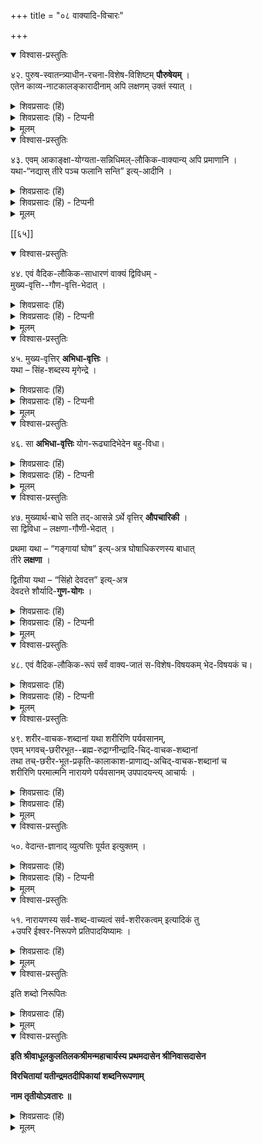+++
title = "०८ वाक्यादि-विचारः"

+++

<details open><summary>विश्वास-प्रस्तुतिः</summary>

४२. पुरुष-स्वातन्त्र्याधीन-रचना-विशेष-विशिष्टम् **पौरुषेयम्** ।  
एतेन काव्य-नाटकालङ्कारादीनाम् अपि लक्षणम् उक्तं स्यात् ।
</details>

<details><summary>शिवप्रसादः (हिं)</summary>

अनुवाद - ग्रन्थकार अपनी इच्छा से जिस ग्रन्थ का प्रणयन करता है, उसे पौरुषेय कहते हैं । इस तरह काव्य, नाटक एवं अलङ्कार ग्रन्थ भी पौरुषेय ग्रन्थ के अन्तर्गत आते हैं। 
</details>

<details><summary>शिवप्रसादः (हिं) - टिप्पनी</summary>

भा० प्र०—उपर अपौरुषेय वेदों की चर्चा की गयी है, प्रसङ्गतः वेदाङ्गों तथा वेदोपबृंहण ग्रन्थों की भी चर्चा की गयी है । किन्तु अपौरुषेयता की चर्चा उपर नहीं की गयी है । अतएव ग्रन्थकार अपौरुषेय रचना की चर्चा से इस अनुच्छेद को उप- क्रान्त करते हैं । 


ग्रन्थकार अपनी इच्छा के अनुसार जिस ग्रन्थ की रचना करता है, वह पौरुषेय ग्रन्थ है । इतिहास, पुराण, वेदाङ्ग आदि पौरुषेय हैं, क्योंकि इन ग्रन्थों के प्रणेता तत्- तत् महर्षि आदि हैं । काव्य, नाटक आदि भी पौरुषेय ग्रन्थ की ही कोटि में आते हैं ।
</details>


<details><summary>मूलम्</summary>

४२. पुरुषस्वातन्त्र्याधीनरचनाविशेषविशिष्टम् पौरुषेयम् । एतेन काव्यनाटकालङ्कारादीनामपि लक्षणमुक्तं स्यात् ।
</details>

<details open><summary>विश्वास-प्रस्तुतिः</summary>

४३. एवम् आकाङ्क्षा-योग्यता-सन्निधिमल्-लौकिक-वाक्यान्य् अपि प्रमाणानि ।  
यथा-“नद्यास् तीरे पञ्च फलानि सन्ति” इत्य्-आदीनि ।
</details>

<details><summary>शिवप्रसादः (हिं)</summary>

आप्त पुरुष के द्वारा उच्चरित आकांक्षा, योग्यता तथा सन्निधियुक्त लौकिक वाक्य भी प्रामाणिक हैं। जैसे- 'नदी के तट पर पाँच फल हैं।' इत्यादि वाक्य । 
</details>

<details><summary>शिवप्रसादः (हिं) - टिप्पनी</summary>

वाक्य- विचार - आप्त पुरुषों द्वारा प्रोक्त लौकिक वाक्य भी वैदिक वाक्य के ही समान शाब्दीप्रमा के जनक होने के कारण प्रामाणिक होते हैं । अब प्रश्न उठता है - कि वाक्य किसे कहते हैं ? वाक्य को परिभाषित करते हुए कहा गया है कि आकांक्षा, योग्यता तथा आसत्तियुक्त पदसमूह को ही वाक्य कहा जाता है— 'वाक्यं स्याद् योग्यताकाङ्क्षाऽऽसत्तियुक्तः पदोच्चयः ।' ग्रन्थकार को भी वाक्य का यही लक्षण अभिप्रेत है । इस वाक्य में आये हुए आकांक्षा, योग्यता और आसत्ति पदार्थ व्याख्या- सापेक्ष हैं, अतएव उनकी चर्चा नीचे की जा रही है । 

**आकांक्षा** - किसी ज्ञान की समाप्ति या पूर्ति का न होना ही आकांक्षा है । 'आकाङ्क्षा प्रतीतिपर्यवसानविरहः ।' वाक्यार्थ की पूर्ति के लिए किसी पदार्थ की जिज्ञासा का बना रहना आकांक्षा कहलाता है । जैसे– 'देवदत्तो ग्रामम्' इतना कहने के पश्चात् भी 'गच्छति' इत्यादि की आकांक्षा बनी रहती है। उसके बिना वाक्यार्थ- ज्ञान की पूर्ति नहीं होती है । वाक्य के पदों में आकांक्षा का सद्भाव रहता है । 

**योग्यता** – 'योग्यता पदार्थानां परस्परसम्बन्धे बाधाभावः ।' एक पदार्थ का दूसरे पदार्थ से सम्बन्ध करने में बाध का न होना ही योग्यता कहलाती है । जो पदार्थ जिस पदार्थ के साथ सम्बन्ध करने में बाधित न हो, उसे योग्य कहते हैं । योग्यता के बिना भी पदसमुदाय को वाक्य माना जाय तो 'वह्निना सिञ्चति' इस पदसमुदाय को भी वाक्य मानना होगा । किन्तु वह्नि की सिखने की कारणता नहीं है, अपितु इसमें जलाने की योग्यता है । अतएव यह पदसमुदाय योग्य नहीं है । 

**आसत्ति** - प्रकृतोपयोगी पदार्थों की उपस्थिति के अव्यवधान को आसत्ति कहते हैं । जिन पदार्थों का प्रकरण में सम्बन्ध होता है, उनके बीच में व्यवधान न होना आसत्ति कहलाता है । यह व्यवधान दो प्रकार का होता है— कालकृत एवं देशकृत । 


[[६७]]


यदि कालकृत व्यवधान के होने पर भी पदसमूहों में वाक्यत्व हो तो आज के उच्च- रित 'रामः' पद का दूसरे दिन के उच्चरित - 'गच्छति' पद से संबन्ध होने लगेगा । यदि देशकृत व्यवधान के रहने पर भी पदसमुदाय को वाक्य माना जाय तो प्रथम पृष्ठ पर लिखे गये 'देवदत्तः' पद का तृतीय पृष्ठ पर लिखे गये 'याति' पद से संबन्ध होकर वाक्य होने लगेगा। अतएव आकांक्षा, योग्यता तथा आसत्ति युक्त पदसमुदाय को वाक्य कहते हैं । 
</details>


<details><summary>मूलम्</summary>

४३. एवम् आकाङ्क्षायोग्यतासन्निधिमल्लौकिकवाक्यान्यपि प्रमाणानि । यथा-“नद्यास्तीरे पञ्चफलानि सन्ति” इत्यादीनि ।
</details>

[[६५]]


<details open><summary>विश्वास-प्रस्तुतिः</summary>

४४. एवं वैदिक-लौकिक-साधारणं वाक्यं द्विविधम् -  
मुख्य-वृत्ति--गौण-वृत्ति-भेदात् ।
</details>

<details><summary>शिवप्रसादः (हिं)</summary>

इस तरह वैदिक एवं लौकिक दोनों तरह के वाक्य दो-दो तरह के होते हैं - मुख्या- वृत्ति वाले तथा गौणीवृत्ति वाले । 
</details>


<details><summary>शिवप्रसादः (हिं) - टिप्पनी</summary>

वृत्तिभेद के कारण वाक्यभेद — यतीन्द्रमतदीपिकाकार वृत्तियों के भेद के कारण भी वाक्य के भेद का प्रतिपादन करते हुए उसका वे दो भेद मानते हैं- मुख्यावृत्ति वाला वाक्य तथा गौणीवृत्ति वाला वाक्य । शब्द में होने वाले व्यापार को वृत्ति कहते हैं । शब्द की वृत्ति दो प्रकार की होती है— मुख्यावृत्ति एवं गौणीवृत्ति । मुख्यावृत्ति को ही अभिधावृत्ति कहते हैं ।
</details>


<details><summary>मूलम्</summary>

४४. एवं वैदिकलौकिकसाधारणं वाक्यं द्विविधम् -मुख्यवृत्तिगौणवृत्तिभेदात् ।
</details>


<details open><summary>विश्वास-प्रस्तुतिः</summary>

४५. मुख्य-वृत्तिर् **अभिधा-वृत्तिः** ।  
यथा – सिंह-शब्दस्य मृगेन्द्रे ।
</details>

<details><summary>शिवप्रसादः (हिं)</summary>

अभिधावृत्ति को ही मुख्यावृत्ति कहते हैं । जैसे- सिंह शब्द की मृगेन्द्र में मुख्यावृत्ति है । 
</details>

<details><summary>शिवप्रसादः (हिं) - टिप्पनी</summary>

अभिधावृत्ति को ही शक्ति भी कहते हैं । शब्द के इस व्यापार के द्वारा संकेतितार्थ का ज्ञान होता है । 
</details>


<details><summary>मूलम्</summary>

४५. मुख्यवृत्तिरभिधावृत्तिः । यथा – सिंहशब्दस्य मृगेन्द्रे ।
</details>

<details open><summary>विश्वास-प्रस्तुतिः</summary>

४६. सा **अभिधा-वृत्तिः** योग-रूढ्यादिभेदेन बहु-विधा।
</details>

<details><summary>शिवप्रसादः (हिं)</summary>

उस अभिधावृत्ति के - योग, रूढ आदि बहुत से भेद हैं । 
</details>

<details><summary>शिवप्रसादः (हिं) - टिप्पनी</summary>

अभिधावृत्ति वाले वाक्य के ही यौगिक एवं रूढ आदि कई भेद होते हैं ।
</details>


<details><summary>मूलम्</summary>

४६. सा अभिधावृत्तिः योगरूढ्यादिभेदेन बहुविधा।
</details>


<details open><summary>विश्वास-प्रस्तुतिः</summary>

४७. मुख्यार्थ-बाधे सति तद्-आसन्ने ऽर्थे वृत्तिर् **औपचारिकी** ।  
सा द्विविधा – लक्षणा-गौणी-भेदात् ।  

प्रथमा यथा – “गङ्गायां घोष” इत्य्-अत्र घोषाधिकरणस्य बाधात्  
तीरे **लक्षणा** । 

द्वितीया यथा – “सिंहो देवदत्त” इत्य्-अत्र  
देवदत्ते शौर्यादि-**गुण-योगः** ।
</details>

<details><summary>शिवप्रसादः (हिं)</summary>

मुख्यार्थ का बाध हो जाने पर मुख्यार्थ से सम्बद्ध अर्थ में जो शब्द की वृत्ति होती है, उसे औपचारिकी वृत्ति कहते हैं । औपचारिकी वृत्ति दो प्रकार की होती है-लक्षणा तथा गौणी । जैसे 'गङ्गायां घोषः' इस वाक्य में जल-प्रवाह के अधिकरणत्व का बाध होने से गङ्गा पद की तीर में लक्षणा होती है । 'देवदत्त सिंह है' इस वाक्य में देवदत्त में सिंह पद का इसलिए प्रयोग हुआ है कि देवदत्त में सिंह के शौर्य, क्रौर्य आदि गुणों का योग है ।
</details>

<details><summary>शिवप्रसादः (हिं) - टिप्पनी</summary>

मुख्यार्थ का बाध होने पर मुख्यार्थ से संबद्ध अर्थ में जो शब्द की वृत्ति होती है, उसे औपचारिकी वृत्ति कहते हैं । 


उपचार पदार्थ – उपचार को लक्षित करते हुए आचार्य विश्वनाथ कहते हैं- 'अत्यन्तविशकलितयोः शव्दयोः ( पदार्थयोः ) सादृश्यातिशय महिम्ना भेदप्रतीतिस्थ- गनमुपचारः ।' अर्थात् अत्यन्त पृथक्-पृथक् रूप से प्रतीत होने वाले दो पदार्थों का सादृश्यातिशय्य के कारण भेद की प्रतीति का न होना ही उपचार है । 


मुख्यार्थबाध का हेतु और उदाहरण - शब्द की उपचारवृत्ति के लिए मुख्यार्थ का बाघ होना अनिवार्य है । यह मुख्यार्थं का बाध तात्पर्यं अनुपपत्ति होने पर ही होता है । जैसे – 'गङ्गायां घोषः' यह वाक्य है । इसके गङ्गा शब्द का जलप्रवाह रूप अर्थ है । 'गङ्गायाम्' की सप्तमी का अधिकरण रूप अर्थ है । घोष शब्द का अर्थ मडई है । 'घोषः' के प्रथमा का अर्थ आधेयता है । यह आधेयता 'गङ्गायाम्' की अधिकरणता से निरूपित है । इस तरह इस वाक्य का अर्थ यह हुआ - 'जलप्रवाहनिष्ठ अधिकरणता- निरूपित आधेयतावान् घोषः । किन्तु जलप्रवाह घोष का आधार नहीं हो सकता है । अतएव जलप्रवाह तथा घोष में आधाराधेयभाव अनुपपन्न होता है । गङ्गा पद का जलप्रवाह से भिन्न उससे सन्निकटस्थ कूल ( तट ) में लक्षणा होती है और उक्त वाक्य का अर्थ हुआ — 'जलप्रवाहतटनिष्ठ अधिकरणतानिरूपित आधेयतावान् घोषः ।' 


दो प्रकार की औपचारिको वृत्ति - शब्द की यह औपचारिकी वृत्ति दो प्रकार की होती है-लक्षणा और गौणी । 'गङ्गायां घोषः' लक्षणा का उदाहरण है । मुख्यार्थ का बाध होने पर गौणीवृत्ति गुण को लेकर प्रवृत्त होती है । जैसे- 'सिंहो देवदत्तः' देवदत्त सिंह है । किन्तु सिंह एक चतुष्पाद जानवर का नाम है । अतएवं देवदत्त एवं सिंह में अभेद असंभव है । किन्तु जिस तरह का शौर्य, क्रौर्य, वीर्यं एवं पराक्रम सिंह [[६८]] में पाया जाता है, उसी तरह के शौर्यादि से युक्त देवदत्त है । इस गुण के साम्य के कारण 'सिंहो देवदत्तः' यह वाक्य कहा जाता है । कठोपनिषद् में यमराज से नचिकेता नामक अतिथि के विषय में उनके अमात्यों ने कहा था- 'वैश्वानर अतिथिः ।' यह वैदिक वाक्य भी गौणी प्रयोग का उदाहरण है ।
</details>


<details><summary>मूलम्</summary>

४७. मुख्यार्थबाधे सति तदासन्नेऽर्थे वृत्तिरौपचारिकी । सा द्विविधा – लक्षणा- गौणीभेदात् । प्रथमा यथा – “गङ्गायां घोष” इत्यत्र घोषाधिकरणस्य बाधात् तीरे लक्षणा । द्वितीया यथा – “सिंहो देवदत्त” इत्यत्र देवदत्ते शौर्यादिगुणयोगः ।
</details>

<details open><summary>विश्वास-प्रस्तुतिः</summary>

४८. एवं वैदिक-लौकिक-रूपं सर्वं वाक्य-जातं स-विशेष-विषयकम् भेद-विषयकं च।
</details>

<details><summary>शिवप्रसादः (हिं)</summary>

इस तरह सभी वैदिक तथा लौकिक वाक्यों के विषय विशेषणविशिष्ट तथा भेद-युक्त पदार्थ होते हैं । 
</details>

<details><summary>शिवप्रसादः (हिं) - टिप्पनी</summary>

वैदिक एवं लौकिक सभी प्रकार के वाक्यों के विषय सविशेष ही होते हैं - यह ग्रन्थकार का अभिप्राय है। उनका कहना है कि कोई भी शब्द सर्वथा विशेषण रहित वस्तु का प्रतिपादन नहीं कर सकता, क्योंकि वाक्यों तथा पदों का यह स्वभाव होता है कि वे विशेषणविशिष्ट वस्तु का ही प्रतिपादन करते हैं। 

पदों के दो भाग होते हैं - प्रकृतिभाग और प्रत्ययभाग । इन दोनों भागों के अर्थ भिन्न-भिन्न होते हैं और वे दोनों अर्थ परस्पर में अन्वित होते हैं । इस तरह प्रकृति प्रत्ययार्थविशिष्ट स्वार्थ को बतलाती है तथा प्रत्यय अपने अर्थ से विशिष्ट प्रकृत्यर्थ को बतलाता है । अतः स्पष्ट है कि पद प्रकृत्यर्थ से युक्त प्रत्ययार्थ का प्रतिपादन करता है । अतः पद विशेषणविशिष्ट अर्थ का ही प्रतिपादन कर सकता है, यह सिद्ध होता है। 

यदि पद ही निर्विशेष अर्थ का प्रतिपादन नहीं कर सकता है  
तो फिर पदों के समुदाय रूप वाक्य कैसे निर्विशेष अर्थ का प्रतिपादन कर पायेगा ?  
अतः सभी वाक्य सविशेष अर्थ का ही प्रतिपादन करते हैं; यह सिद्ध होता है ।
</details>

<details><summary>मूलम्</summary>

४८. एवं वैदिकलौकिकरूपं सर्वं वाक्यजातं सविशेषविषयकम् भेदविषयकं च।
</details>


<details open><summary>विश्वास-प्रस्तुतिः</summary>

४९. शरीर-वाचक-शब्दानां यथा शरीरिणि पर्यवसानम्,  
एवम् भगवच्-छरीरभूत--ब्रह्म-रुद्राग्नीन्द्रादि-चिद्-वाचक-शब्दानां  
तथा तच्-छरीर-भूत-प्रकृति-कालाकाश-प्राणाद्य्-अचिद्-वाचक-शब्दानां च  
शरीरिणि परमात्मनि नारायणे पर्यवसानम् उपपादयन्त्य् आचार्यः ।
</details>

<details><summary>शिवप्रसादः (हिं)</summary>

'ऐतदात्म्यमिदं सर्वम्' यह सम्पूर्ण जगत् ब्रह्मात्मक है ।  
'जगत् सर्वं शरीरं ते'  
हे भगवन् ! सम्पूर्ण जगत् आपका शरीर है ।  
'तत् सर्वं वै हरेस्तनुः'  
श्रीहरि का सम्पूर्ण जगत् तनु है ।  

इत्यादि श्रौतस्मार्तवाक्य बतलाते हैं कि  
सम्पूर्ण जगत् परमात्मा का शरीर है और ब्रह्म जगत् की आत्मा है ।  
जिस तरह देवदत्त आदि शरीरवाचक शब्द उस शरीर के भीतर रहने वाली आत्मा पर्यन्त का बोध कराते हैं,  
उसी तरह सभी देव, मनुष्य आदि जीवों तथा प्रकृति, काल आदि उचित पदार्थों के वाचक शब्द  
उन शरीरों के भीतर रहनेवाली आत्मा और आत्मा के भीतर रहकर  
उसका नियमन करने वाले परमात्मा पर्यन्त का अभिधान करते हैं ।
</details>


<details><summary>शिवप्रसादः (हिं)</summary>

जैसे - तत् तत् शरीरों के वाचक शब्दों का पर्यवसान शरीरी में होता है, उसी तरह श्रीभगवान् के शरीरभूत ब्रह्मा, रुद्र, अग्नि, इन्द्र आदि चेतनों [[६६]] के वाचक तथा प्रकृति, काल, आकाश तथा प्राण आदि अचेतनों के वाचक शब्दों का पर्यवसान उनके आत्माभूत परमात्मा श्रीमन्नारायण में ही होता है, इस अर्थ का प्रतिपादन आचार्यगण करते हैं । 
</details>


<details><summary>मूलम्</summary>

४९. शरीरवाचकशब्दानां यथा शरीरिणि पर्यवसानम्, एवम् भगवच्छरीरभूत-ब्रह्मरुद्राग्नीन्द्रादिचिद्वाचकशब्दानां तथा तच्छरीरभूतप्रकृतिकालाकाशप्राणाद्यचिद्वाचकशब्दानां च शरीरिणि परमात्मनि नारायणे पर्यवसानमुपपादयन्त्याचार्यः ।
</details>


<details open><summary>विश्वास-प्रस्तुतिः</summary>

५०. वेदान्त-ज्ञानाद् व्युत्पत्तिः पूर्यत इत्युक्तम् ।
</details>

<details><summary>शिवप्रसादः (हिं)</summary>

कहा भी गया है कि वेदान्त का श्रवण कर लेने पर ही ज्ञान की पूर्ति होती है ।  
</details>

<details><summary>शिवप्रसादः (हिं) - टिप्पनी</summary>

किन्तु इस अर्थ का ज्ञान तब होता है  
जबकि वेदान्त का श्रवण कर लिया जाय । इसी अर्थ का प्रतिपादन करते हुए ग्रन्थकार कहते हैं— 'वेदान्तज्ञानेन व्युत्पत्तिः पूर्यते ।'  
ज्ञान की पूर्णता वेदान्त-श्रवण करने के पश्चात् ही होती है ।  
वेदान्तश्रवण किये बिना जगत् के ब्रह्मात्मकत्व का ज्ञान सम्भव नहीं है ।  
जगत् के ब्रह्मात्मकत्व का ज्ञान ही ज्ञान की पूर्णता है,  
अतएव जीवनोन्नयन हेतु वेदान्त का श्रवण अनिवार्य है ।
</details>


<details><summary>मूलम्</summary>

५०. वेदान्तज्ञानाद् व्युत्पत्तिः पूर्यत इत्युक्तम् ।
</details>

<details open><summary>विश्वास-प्रस्तुतिः</summary>

५१. नारायणस्य सर्व-शब्द-वाच्यत्वं सर्व-शरीरकत्वम् इत्यादिकं तु  
+उपरि ईश्वर-निरूपणे प्रतिपादयिष्यामः ।
</details>

<details><summary>शिवप्रसादः (हिं)</summary>

हम आगे ईश्वर - परिच्छेदों में इस अर्थ का प्रतिपादन करेंगे कि भगवान् नारायण ही सभी शब्दों के वाच्य तथा सम्पूर्ण जगत् की आत्मा हैं ।
</details>


<details><summary>मूलम्</summary>

५१. नारायणस्य सर्वशब्दवाच्यत्वं सर्वशरीरकत्वमित्यादिकं तु उपरि ईश्वर- निरूपणे प्रतिपादयिष्यामः ।
</details>

<details open><summary>विश्वास-प्रस्तुतिः</summary>

इति शब्दो निरूपितः
</details>

<details><summary>शिवप्रसादः (हिं)</summary>

इस तरह शब्दप्रमाण का निरूपण किया गया ।

</details>

<details><summary>मूलम्</summary>

इति शब्दो निरूपितः
</details>
 

<details open><summary>विश्वास-प्रस्तुतिः</summary>

**इति श्रीवाधूलकुलतिलकश्रीमन्महाचार्यस्य प्रथमदासेन श्रीनिवासदासेन**

**विरचितायां यतीन्द्रमतदीपिकायां शब्दनिरूपणाम्**

**नाम तृतीयोऽवतारः ॥**
</details>

<details><summary>शिवप्रसादः (हिं)</summary>

इस तरह श्रीवाधूलकुलतिलक श्रीमन्महाचार्य के प्रधान शिष्य श्रीनिवासाचार्य  
द्वारा प्रणीत यतीन्द्रमतदीपिका नामक शारीरक - परिभाषा का  
शब्दनिरूपण नामक तीसरा अवतार पूर्ण हुआ । 

</details>


<details><summary>मूलम्</summary>

**इति श्रीवाधूलकुलतिलकश्रीमन्महाचार्यस्य प्रथमदासेन श्रीनिवासदासेन**

**विरचितायां यतीन्द्रमतदीपिकायां शब्दनिरूपणाम्**

**नाम तृतीयोऽवतारः ॥**

</details>





